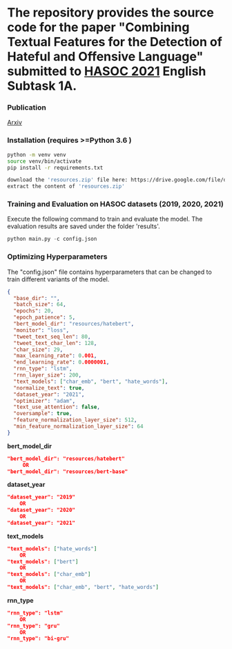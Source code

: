 

# The repository provides the source code for the paper "Combining Textual Features for the Detection of Hateful and Offensive Language" submitted to [HASOC 2021](https://hasocfire.github.io/hasoc/2021/call_for_participation.html) English Subtask 1A.


### Publication

[Arxiv](https://arxiv.org/pdf/2112.04803.pdf)


### Installation (requires >=Python 3.6 )

```bash
python -m venv venv
source venv/bin/activate
pip install -r requirements.txt
```

```bash
download the 'resources.zip' file here: https://drive.google.com/file/d/1X88cMrLVpAcJd5Z4Gg6MfTLclIuGF-d6/view?usp=sharing
extract the content of 'resources.zip'
```

### Training and Evaluation on HASOC datasets (2019, 2020, 2021)

Execute the following command to train and evaluate the model. The evaluation results are saved under the folder 'results'.

```python
python main.py -c config.json
```

### Optimizing Hyperparameters

The "config.json" file contains hyperparameters that can be changed to train different variants of the model.

```json
{
  "base_dir": "",
  "batch_size": 64,
  "epochs": 20,
  "epoch_patience": 5,
  "bert_model_dir": "resources/hatebert",
  "monitor": "loss",
  "tweet_text_seq_len": 80,
  "tweet_text_char_len": 128,
  "char_size": 29,
  "max_learning_rate": 0.001,
  "end_learning_rate": 0.0000001,
  "rnn_type": "lstm",
  "rnn_layer_size": 200,
  "text_models": ["char_emb", "bert", "hate_words"],
  "normalize_text": true,
  "dataset_year": "2021",
  "optimizer": "adam",
  "text_use_attention": false,
  "oversample": true,
  "feature_normalization_layer_size": 512,
  "min_feature_normalization_layer_size": 64
}
```

**bert_model_dir**

```json
"bert_model_dir": "resources/hatebert"
     OR
"bert_model_dir": "resources/bert-base"
```

**dataset_year**

```json
"dataset_year": "2019"
	OR
"dataset_year": "2020"
	OR
"dataset_year": "2021"
```

**text_models**

```json
"text_models": ["hate_words"]
	OR
"text_models": ["bert"]
	OR
"text_models": ["char_emb"]
	OR
"text_models": ["char_emb", "bert", "hate_words"]
```

**rnn_type**

```json
"rnn_type": "lstm"
	OR
"rnn_type": "gru"
	OR
"rnn_type": "bi-gru"
```